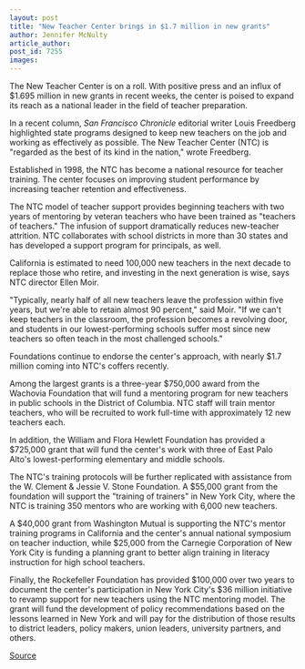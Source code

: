 ```yaml
---
layout: post
title: "New Teacher Center brings in $1.7 million in new grants"
author: Jennifer McNulty
article_author: 
post_id: 7255
images:
---
```


<a name="content" id="content"></a>
<p>
  The New Teacher Center is on a roll. With positive press and an influx of $1.695 million in new grants in recent weeks, the center is poised to expand its reach as a national leader in the field of teacher preparation.
</p>
<p>
  In a recent column, <i>San Francisco Chronicle</i> editorial writer Louis Freedberg highlighted state programs designed to keep new teachers on the job and working as effectively as possible. The New Teacher Center (NTC) is "regarded as the best of its kind in the nation," wrote Freedberg.
</p>
<p>
  Established in 1998, the NTC has become a national resource for teacher training. The center focuses on improving student performance by increasing teacher retention and effectiveness.
</p>
<p>
  The NTC model of teacher support provides beginning teachers with two years of mentoring by veteran teachers who have been trained as "teachers of teachers." The infusion of support dramatically reduces new-teacher attrition. NTC collaborates with school districts in more than 30 states and has developed a support program for principals, as well.
</p>
<p>
  California is estimated to need 100,000 new teachers in the next decade to replace those who retire, and investing in the next generation is wise, says NTC director Ellen Moir.
</p>
<p>
  "Typically, nearly half of all new teachers leave the profession within five years, but we're able to retain almost 90 percent," said Moir. "If we can't keep teachers in the classroom, the profession becomes a revolving door, and students in our lowest-performing schools suffer most since new teachers so often teach in the most challenged schools."
</p>
<p>
  Foundations continue to endorse the center's approach, with nearly $1.7 million coming into NTC's coffers recently.
</p>
<p>
  Among the largest grants is a three-year $750,000 award from the Wachovia Foundation that will fund a mentoring program for new teachers in public schools in the District of Columbia. NTC staff will train mentor teachers, who will be recruited to work full-time with approximately 12 new teachers each.
</p>
<p>
  In addition, the William and Flora Hewlett Foundation has provided a $725,000 grant that will fund the center's work with three of East Palo Alto's lowest-performing elementary and middle schools.
</p>
<p>
  The NTC's training protocols will be further replicated with assistance from the W. Clement &amp; Jessie V. Stone Foundation. A $55,000 grant from the foundation will support the "training of trainers" in New York City, where the NTC is training 350 mentors who are working with 6,000 new teachers.
</p>
<p>
  A $40,000 grant from Washington Mutual is supporting the NTC's mentor training programs in California and the center's annual national symposium on teacher induction, while $25,000 from the Carnegie Corporation of New York City is funding a planning grant to better align training in literacy instruction for high school teachers.
</p>
<p>
  Finally, the Rockefeller Foundation has provided $100,000 over two years to document the center's participation in New York City's $36 million initiative to revamp support for new teachers using the NTC mentoring model. The grant will fund the development of policy recommendations based on the lessons learned in New York and will pay for the distribution of those results to district leaders, policy makers, union leaders, university partners, and others.
</p>
<p><a href="http://www1.ucsc.edu/currents/05-06/08-08/center.asp" title="Permalink to center">Source</a></p>
